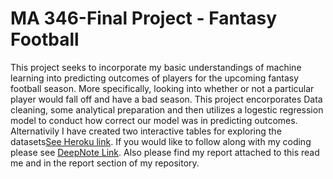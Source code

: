 # MA 346-Final Project - Fantasy Football
 
This project seeks to incorporate my basic understandings of machine learning into predicting outcomes of players for the upcoming fantasy football season. More specifically, looking into whether or not a particular player would fall off and have a bad season. This project encorporates Data cleaning, some analytical preparation and then utilizes a logestic regression model to conduct how correct our model was in predicting outcomes. Alternativily I have created two interactive tables for exploring the datasets[See Heroku link](https://fantasyfootball2311.herokuapp.com/). If you would like to follow along with my coding please see [DeepNote Link](https://deepnote.com/project/Final-Project-MA-346-ZDnv4K7BSyuvUuPS3WDOuQ/%2Fnotebook.ipynb). Also please find my report attached to this read me and in the report section of my repository. 
